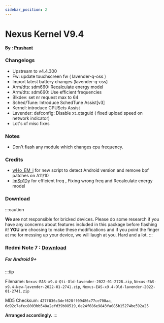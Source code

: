 ```yaml
---
sidebar_position: 2
---
```


# Nexus Kernel V9.4 #

**By : [Prashant](https://t.me/ImPrashantt)**

### Changelogs ###
- Upstream to v4.4.300
- Fw: update touchscreen fw ( lavender-q-oss )
- Import latest battery changes (lavender-q-oss)
- Arm/dts: sdm660: Recalculate energy model
- Arm/dts: sdm660: Use efficient frequencies
- Blkdev: set nr request max to 64
- Sched/Tune: Introduce SchedTune Assist[v3]
- Kernel: introduce CPUSets Assist
- Lavender: defconfig: Disable xt_qtaguid ( fixed upload speed on network indicator)
- Lot's of misc fixes

### Notes ###
- Don't flash any module which changes cpu frequency.

### Credits ###
- [wHo_EM_i](https://t.me/wHo_EM_i) for new script to detect Android version and remove bpf patches on A11/10
- [ImSp1Dy](https://t.me/ImSp1Dy) for efficient freq , Fixing wrong freq and Recalculate energy model


### Download ###


:::caution


**We are** not responsible for bricked devices. Please
do some research if you have any concerns about features included in this package
before flashing it! **YOU** are choosing to make these modifications and if
you point the finger at me for messing up your device, we will laugh at you. Hard and a lot.
:::


### Redmi Note 7 : [Download](https://sourceforge.net/projects/nexuskernel/files/Lavender/)  ###

##### For Android 9+ #####

:::tip
 
Filename: `Nexus-EAS-x9.4-Qti-Old-lavender-2022-01-2728.zip`,
	  `Nexus-EAS-x9.4-New-lavender-2022-01-2741.zip`,
	  `Nexus-EAS-x9.4-Old-lavender-2022-01-2741.zip`

MD5 Checksum: `427f836c3def628ff09486c77ce700aa`,
	      `6d92c7afec8003bb548a2efd39b08519`,
	      `0e24f686e9843fa085b15274be592a25`	

**Arranged accordingly.**
:::